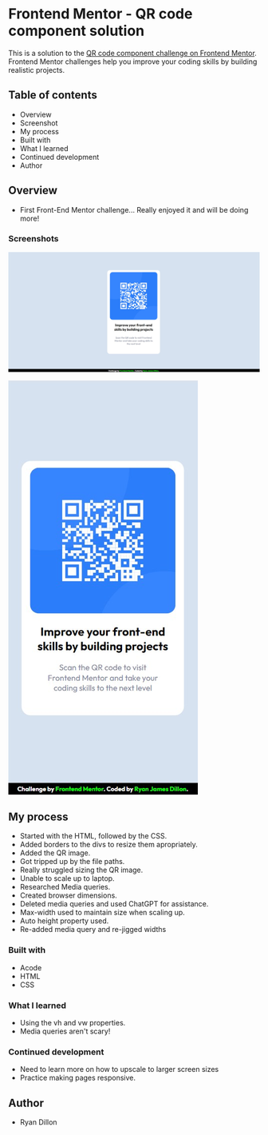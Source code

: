 # Frontend Mentor - QR code component solution

This is a solution to the [QR code component challenge on Frontend Mentor](https://www.frontendmentor.io/challenges/qr-code-component-iux_sIO_H). Frontend Mentor challenges help you improve your coding skills by building realistic projects.

## Table of contents

- Overview
- Screenshot
- My process
- Built with
- What I learned
- Continued development
- Author

## Overview

- First Front-End Mentor challenge... Really enjoyed it and will be doing more!

### Screenshots

![Screenshot](Browser_Screenshot.jpg)

![Screenshot](Mobile_Screenshot.jpg)

## My process

- Started with the HTML, followed by the CSS.
- Added borders to the divs to resize them apropriately.
- Added the QR image.
- Got tripped up by the file paths.
- Really struggled sizing the QR image.
- Unable to scale up to laptop.
- Researched Media queries.
- Created browser dimensions.
- Deleted media queries and used ChatGPT for assistance.
- Max-width used to maintain size when scaling up.
- Auto height property used.
- Re-added media query and re-jigged widths

### Built with

- Acode
- HTML
- CSS

### What I learned

- Using the vh and vw properties.
- Media queries aren't scary!

### Continued development

- Need to learn more on how to upscale to larger screen sizes
- Practice making pages responsive.

## Author

- Ryan Dillon
